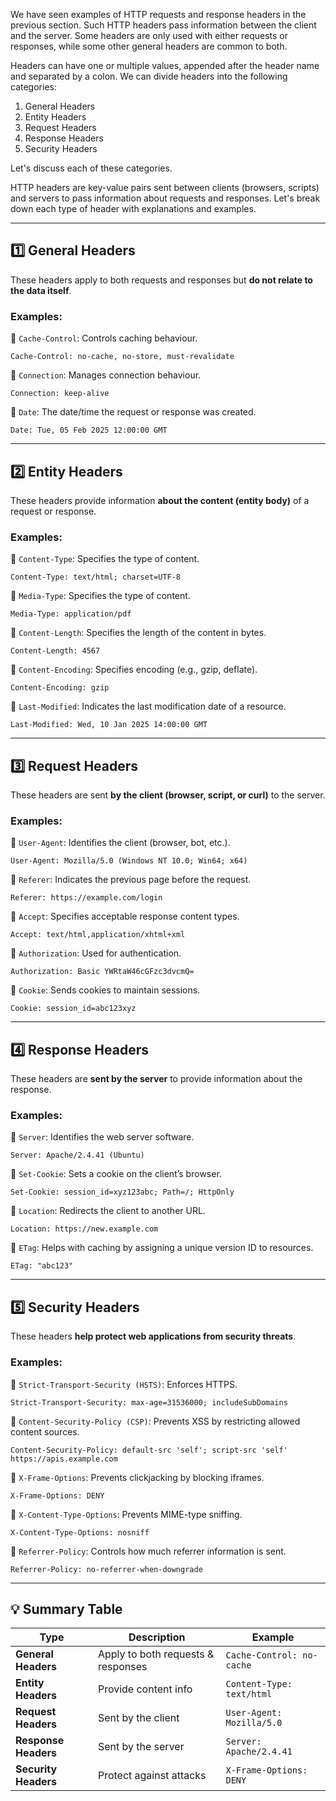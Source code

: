 We have seen examples of HTTP requests and response headers in the previous section.
Such HTTP headers pass information between the client and the server. Some headers are
only used with either requests or responses, while some other general headers are common
to both.

Headers can have one or multiple values, appended after the header name and separated
by a colon. We can divide headers into the following categories:

1. General Headers
2. Entity Headers
3. Request Headers
4. Response Headers
5. Security Headers

Let's discuss each of these categories.

HTTP headers are key-value pairs sent between clients (browsers, scripts) and servers to pass information about requests and responses. Let's break down each type of header with explanations and examples.

---

## **1️⃣ General Headers**

These headers apply to both requests and responses but **do not relate to the data itself**.

### **Examples:**

🔹 `Cache-Control`: Controls caching behaviour.

```http
Cache-Control: no-cache, no-store, must-revalidate
```

🔹 `Connection`: Manages connection behaviour.

```http
Connection: keep-alive
```

🔹 `Date`: The date/time the request or response was created.

```http
Date: Tue, 05 Feb 2025 12:00:00 GMT
```

---

## **2️⃣ Entity Headers**

These headers provide information **about the content (entity body)** of a request or response.

### **Examples:**

🔹 `Content-Type`: Specifies the type of content.

```http
Content-Type: text/html; charset=UTF-8
```

🔹 `Media-Type`: Specifies the type of content.

```http
Media-Type: application/pdf
```

🔹 `Content-Length`: Specifies the length of the content in bytes.

```http
Content-Length: 4567
```

🔹 `Content-Encoding`: Specifies encoding (e.g., gzip, deflate).

```http
Content-Encoding: gzip
```

🔹 `Last-Modified`: Indicates the last modification date of a resource.

```http
Last-Modified: Wed, 10 Jan 2025 14:00:00 GMT
```

---

## **3️⃣ Request Headers**

These headers are sent **by the client (browser, script, or curl)** to the server.

### **Examples:**

🔹 `User-Agent`: Identifies the client (browser, bot, etc.).

```http
User-Agent: Mozilla/5.0 (Windows NT 10.0; Win64; x64)
```

🔹 `Referer`: Indicates the previous page before the request.

```http
Referer: https://example.com/login
```

🔹 `Accept`: Specifies acceptable response content types.

```http
Accept: text/html,application/xhtml+xml
```

🔹 `Authorization`: Used for authentication.

```http
Authorization: Basic YWRtaW46cGFzc3dvcmQ=
```

🔹 `Cookie`: Sends cookies to maintain sessions.

```http
Cookie: session_id=abc123xyz
```

---

## **4️⃣ Response Headers**

These headers are **sent by the server** to provide information about the response.

### **Examples:**

🔹 `Server`: Identifies the web server software.

```http
Server: Apache/2.4.41 (Ubuntu)
```

🔹 `Set-Cookie`: Sets a cookie on the client’s browser.

```http
Set-Cookie: session_id=xyz123abc; Path=/; HttpOnly
```

🔹 `Location`: Redirects the client to another URL.

```http
Location: https://new.example.com
```

🔹 `ETag`: Helps with caching by assigning a unique version ID to resources.

```http
ETag: "abc123"
```

---

## **5️⃣ Security Headers**

These headers **help protect web applications from security threats**.

### **Examples:**

🔹 `Strict-Transport-Security (HSTS)`: Enforces HTTPS.

```http
Strict-Transport-Security: max-age=31536000; includeSubDomains
```

🔹 `Content-Security-Policy (CSP)`: Prevents XSS by restricting allowed content sources.

```http
Content-Security-Policy: default-src 'self'; script-src 'self' https://apis.example.com
```

🔹 `X-Frame-Options`: Prevents clickjacking by blocking iframes.

```http
X-Frame-Options: DENY
```

🔹 `X-Content-Type-Options`: Prevents MIME-type sniffing.

```http
X-Content-Type-Options: nosniff
```

🔹 `Referrer-Policy`: Controls how much referrer information is sent.

```http
Referrer-Policy: no-referrer-when-downgrade
```

---

## **💡 Summary Table**

|Type|Description|Example|
|---|---|---|
|**General Headers**|Apply to both requests & responses|`Cache-Control: no-cache`|
|**Entity Headers**|Provide content info|`Content-Type: text/html`|
|**Request Headers**|Sent by the client|`User-Agent: Mozilla/5.0`|
|**Response Headers**|Sent by the server|`Server: Apache/2.4.41`|
|**Security Headers**|Protect against attacks|`X-Frame-Options: DENY`|

